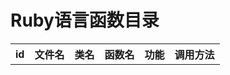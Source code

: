 # Ruby语言函数目录
<table>
    <tr><th>id</th><th>文件名</th><th>类名</th><th>函数名</th><th>功能</th><th>调用方法</th></tr>
</table>
